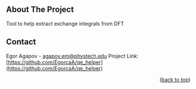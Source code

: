 <!-- ABOUT THE PROJECT -->
## About The Project

Tool to help extract exchange integrals from DFT 
<!-- CONTACT -->
## Contact

Egor Agapov -  agapov.em@phystech.edu
Project Link: [https://github.com/EgorcaA/qe_helper](https://github.com/EgorcaA/qe_helper)
<p align="right">(<a href="#readme-top">back to top</a>)</p>

